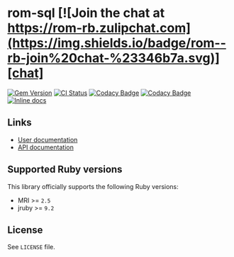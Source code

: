[gem]: https://rubygems.org/gems/rom-sql
[actions]: https://github.com/rom-rb/rom-sql/actions
[codacy]: https://www.codacy.com/gh/rom-rb/rom-sql
[chat]: https://rom-rb.zulipchat.com
[inchpages]: http://inch-ci.org/github/rom-rb/rom-sql

# rom-sql [![Join the chat at https://rom-rb.zulipchat.com](https://img.shields.io/badge/rom--rb-join%20chat-%23346b7a.svg)][chat]

[![Gem Version](https://badge.fury.io/rb/rom-sql.svg)][gem]
[![CI Status](https://github.com/rom-rb/rom-sql/workflows/ci/badge.svg)][actions]
[![Codacy Badge](https://api.codacy.com/project/badge/Grade/8e2cbaf78af44185876c8fa41540d7ea)][codacy]
[![Codacy Badge](https://api.codacy.com/project/badge/Coverage/8e2cbaf78af44185876c8fa41540d7ea)][codacy]
[![Inline docs](http://inch-ci.org/github/rom-rb/rom-sql.svg?branch=master)][inchpages]

## Links

* [User documentation](http://rom-rb.org/learn/sql)
* [API documentation](http://rubydoc.info/gems/rom-sql)

## Supported Ruby versions

This library officially supports the following Ruby versions:

* MRI >= `2.5`
* jruby >= `9.2`

## License

See `LICENSE` file.
